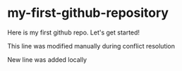 # my-first-github-repository

Here is my first github repo. Let's get started!

This line was modified manually during conflict resolution

New line was added locally
